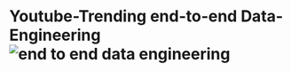 # Youtube-Trending end-to-end Data-Engineering![end to end data engineering](https://user-images.githubusercontent.com/46452996/234681879-d3f0ab80-e283-42e7-8b9c-fb983320d480.jpg)
